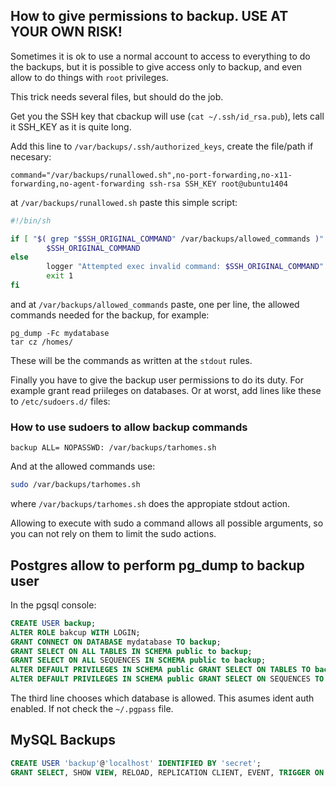 ## How to give permissions to backup. **USE AT YOUR OWN RISK!**

Sometimes it is ok to use a normal account to access to everything to do the
backups, but it is possible to give access only to backup, and even allow
to do things with `root` privileges.

This trick needs several files, but should do the job.

Get you the SSH key that cbackup will use (`cat ~/.ssh/id_rsa.pub`), lets call
it SSH_KEY as it is quite long.

Add this line to `/var/backups/.ssh/authorized_keys`, create the file/path
if necesary:

```
command="/var/backups/runallowed.sh",no-port-forwarding,no-x11-forwarding,no-agent-forwarding ssh-rsa SSH_KEY root@ubuntu1404
```

at `/var/backups/runallowed.sh` paste this simple script:

```sh
#!/bin/sh

if [ "$( grep "$SSH_ORIGINAL_COMMAND" /var/backups/allowed_commands )" = "$SSH_ORIGINAL_COMMAND" ]; then
        $SSH_ORIGINAL_COMMAND
else
        logger "Attempted exec invalid command: $SSH_ORIGINAL_COMMAND"
        exit 1
fi
```

and at `/var/backups/allowed_commands` paste, one per line, the allowed commands
needed for the backup, for example:

```
pg_dump -Fc mydatabase
tar cz /homes/
```

These will be the commands as written at the `stdout` rules.

Finally you have to give the backup user permissions to do its duty. For example
grant read priileges on databases. Or at worst, add lines like these to
`/etc/sudoers.d/` files:

### How to use sudoers to allow backup commands

```
backup ALL= NOPASSWD: /var/backups/tarhomes.sh
```

And at the allowed commands use:

```sh
sudo /var/backups/tarhomes.sh
```

where `/var/backups/tarhomes.sh` does the appropiate stdout action.

Allowing to execute with sudo a command allows all possible arguments, so you
can not rely on them to limit the sudo actions.

## Postgres allow to perform pg_dump to backup user

In the pgsql console:

```sql
CREATE USER backup;
ALTER ROLE bakcup WITH LOGIN;
GRANT CONNECT ON DATABASE mydatabase TO backup;
GRANT SELECT ON ALL TABLES IN SCHEMA public to backup;
GRANT SELECT ON ALL SEQUENCES IN SCHEMA public to backup;
ALTER DEFAULT PRIVILEGES IN SCHEMA public GRANT SELECT ON TABLES TO backup;
ALTER DEFAULT PRIVILEGES IN SCHEMA public GRANT SELECT ON SEQUENCES TO backup;
```

The third line chooses which database is allowed. This asumes ident auth
enabled. If not check the `~/.pgpass` file.

## MySQL Backups

```sql
CREATE USER 'backup'@'localhost' IDENTIFIED BY 'secret';
GRANT SELECT, SHOW VIEW, RELOAD, REPLICATION CLIENT, EVENT, TRIGGER ON *.* TO 'backup'@'localhost';
```
